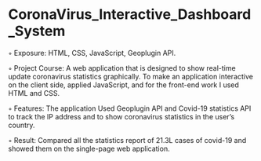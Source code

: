 # CoronaVirus_Interactive_Dashboard_System
◦ Exposure: HTML, CSS, JavaScript, Geoplugin API.

◦ Project Course: A web application that is designed to show real-time update coronavirus statistics graphically. To
make an application interactive on the client side, applied JavaScript, and for the front-end work I used HTML and CSS.

◦ Features: The application Used Geoplugin API and Covid-19 statistics API to track the IP address and to show
coronavirus statistics in the user’s country.

◦ Result: Compared all the statistics report of 21.3L cases of covid-19 and showed them on the single-page web
application.
